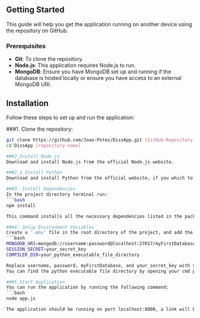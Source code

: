 ## Getting Started

This guide will help you get the application running on another device using the repository on GitHub.

### Prerequisites

- **Git**: To clone the repository.
- **Node.js**: This application requires Node.js to run.
- **MongoDB**: Ensure you have MongoDB set up and running if the database is hosted locally or ensure you have access to an external MongoDB URI.

## Installation

Follow these steps to set up and run the application:

###1. Clone the repository:
   ```bash
   git clone https://github.com/Joao-Potes/DissApp.git [GitHub-Repository-URL]
   cd DissApp [repository-name]

###2.Install Node.js
Download and install Node.js from the official Node.js website.

###2.1 Install Python
Download and install Python from the official website, if you which to use the online compiler.

###3. Install Dependencies
In the project directory terminal run:
   ```bash
   npm install

This command installs all the necessary dependencies listed in the package.json file.

###4. Setup Environment Variables
Create a '.env' file in the root directory of the project, and add the necessary environment variables:
   ´´´bash
   MONGODB_URI=mongodb://username:password@localhost:27017/myFirstDatabase
   SESSION_SECRET=your_secret_key
   COMPILER_DIR=your_python_executable_file_directory

Replace username, password, myFirstDatabase, and your_secret_key with your actual MongoDB credentials and session secret.
You can find the python executable file directory by opening your cmd prompt shell and running: 'where python', then make sure you follow a syntax like C:\\Users\\J\\AppData\\Local\\Microsoft\\WindowsApps\\python.exe
 
###5.Start Application
You can run the application by running the following command:
   ´´´bash
   node app.js

The application should be running on port localhost:8000, a link will be provided in the terminal.



